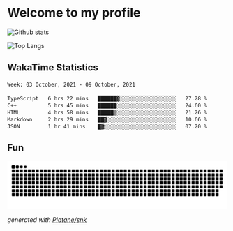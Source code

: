 # Welcome to my profile

![Github stats](https://github-readme-stats.vercel.app/api?username=xinthose&show_icons=true&theme=radical&count_private=true)

![Top Langs](https://github-readme-stats.vercel.app/api/top-langs/?username=xinthose)

## WakaTime Statistics
<!--START_SECTION:waka-->
```text
Week: 03 October, 2021 - 09 October, 2021

TypeScript   6 hrs 22 mins   ██████▓░░░░░░░░░░░░░░░░░░   27.28 % 
C++          5 hrs 45 mins   ██████░░░░░░░░░░░░░░░░░░░   24.60 % 
HTML         4 hrs 58 mins   █████▒░░░░░░░░░░░░░░░░░░░   21.26 % 
Markdown     2 hrs 29 mins   ██▓░░░░░░░░░░░░░░░░░░░░░░   10.66 % 
JSON         1 hr 41 mins    █▓░░░░░░░░░░░░░░░░░░░░░░░   07.20 % 
```
<!--END_SECTION:waka-->

## Fun
![github contribution grid snake animation](https://raw.githubusercontent.com/xinthose/xinthose/output/github-contribution-grid-snake.svg)

_generated with [Platane/snk](https://github.com/Platane/snk)_
